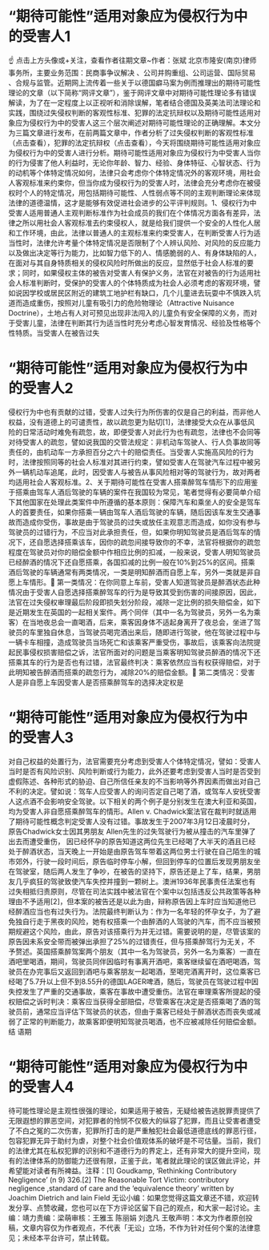# “期待可能性”适用对象应为侵权行为中的受害人1

☝ 点击上方头像或+关注，查看作者往期文章~作者：张斌 北京市隆安(南京)律师事务所，主要业务范围：民商事争议解决 、公司并购重组、公司运营、国际贸易 、合规与监管。近期网上流传着一些关于以德国癖马案为例而推理出的期待可能性理论的文章（以下简称“网评文章”），鉴于网评文章中对期待可能性理论多有错误解读，为了在一定程度上以正视听和消除误解，笔者结合德国及英美法司法理论和实践，围绕过失侵权判断的客观性标准、犯罪的法定抗辩权以及期待可能性适用对象应为侵权行为中的受害人这三个层次阐述对期待可能性理论的正确理解。本文分为三篇文章进行发布，在前两篇文章中，作者分析了过失侵权判断的客观性标准（点击查看），犯罪的法定抗辩权（点击查看），今天将围绕期待可能性适用对象应为侵权行为中的受害人进行分析。期待可能性适用对象应为侵权行为中受害人当你的行为侵害了他人利益时，无论你年龄、智力、经验、身体特征、心智状态、行为的动机等个体特定情况如何，法律只会考虑你个体特定情况外的客观环境，用社会人客观标准来约束你，但当你成为侵权行为的受害人时，法律会充分考虑你在被侵权时个人的特定情况，用包括期待可能性、人性弱点等不同的主观判断理论来体现法律的道德温情，这才是能够有效促进社会进步的公平评判规则。1、侵权行为中受害人适用普通人主观判断标准作为社会成员的我们在个体情况方面各有差异，法律之所以用社会人客观标准去约束侵权人，就是给我们提供一个安全的人性化人居和工作环境，由此，法律以普通人的主观标准来约束受害人，在判断受害人行为适当性时，法律允许考量个体特定情况是否限制了个人辨认风险、对风险的反应能力以及做出决定等行为能力，比如智力低下的人、情感脆弱的人、有身体缺陷的人，在面对与其自身特质相关的侵权风险时所做出的反应，显然低于社会人标准的要求；同时，如果侵权主体的被告对受害人有保护义务，法官在对被告的行为适用社会人标准判断时，受保护的受害人的个体特质成为社会人必须考虑的客观环境，譬如说因学校或居民区附近的建筑工地护栏有缺口，几个儿童进去玩耍中不慎跌入坑道而造成重伤，按照对儿童有吸引力的危险物理论（Attractive Nuisance Doctrine），土地占有人对可预见出现非法闯入的儿童负有安全保障的义务，而对于受害儿童，法律在判断其行为适当性时充分考虑心智发育情况、经验及性格等个性特质。当受害人在被告过失

# “期待可能性”适用对象应为侵权行为中的受害人2

侵权行为中也有贡献的过错，受害人过失行为所伤害的仅是自己的利益，而非他人权益，没有道德上的可谴责性，故以疏忽更为贴切[1]，法律接受大众在从事低风险的日常活动时难免有疏忽，故，即便受害人对此行为也有疏忽，法律也不会同等对待受害人的疏忽，譬如说我国的交管法规定：非机动车驾驶人、行人负事故同等责任的，由机动车一方承担百分之六十的赔偿责任。当受害人实施高风险的行为时，法律按照同等的社会人标准对其进行约束，譬如受害人在驾驶汽车过程中被另外一辆机动车追尾，此时，因受害人与被告从事风险相对等的驾驶行为，故对两者均适用社会人客观标准。2、关于期待可能性在受害人搭乘醉驾车情形下的应用鉴于搭乘由驾车人酒后驾驶的车辆的案件在我国较为常见，笔者觉得有必要简单介绍下其他国家在处理此类案件中所遵循的基本原则：保障汽车和乘坐人的安全是驾车人的首要责任，如果你搭乘一辆由驾车人酒后驾驶的车辆，随后因该车发生交通事故而造成你受伤，事故是由于驾驶员的过失或放任主观意志而造成，如你没有参与驾驶员的过错行为，不应当对此承担责任，但，如果你明知驾驶员是酒后驾车的情况下，还自愿选择搭乘该车，因你的疏忽间接导致你的不幸，法官将根据你的疏忽程度在驾驶员对你的赔偿金额中作相应比例的扣减，一般来说，受害人明知驾驶员已经醉酒的情况下还自愿搭乘，各国扣减的比例一般在10%到25%的区间。搭乘酒后驾驶的车辆通常有两类情况，一类是明知醉酒而自愿上车，另外一类就是非自愿上车情形。🔹 第一类情况：在你同意上车前，受害人知道驾驶员是醉酒状态此种情况由于受害人自愿选择搭乘醉驾车的行为是导致其受到伤害的间接原因，因此，法官在过失侵权审理最后阶段即损失划分阶段，减除一定比例的损失赔偿金，如下是近期发生在英国的一起相关案件。两个同伴（其中一名为驾驶员，另外一名为乘客）在当地夜总会一直喝酒，后来，乘客因身体不适起身离开了夜总会，坐进了驾驶员的车里独自休息，当驾驶员喝完酒出来后，随即进行驾驶，他在驾驶过程中与一辆卡车相撞，造成驾驶员当场死亡和该乘客严重受伤，事故后，该乘客向法院提起民事侵权损害赔偿之诉，法官所面对的问题是当乘客明知驾驶员醉酒的情况下还搭乘其车的行为是否也有过错，法官最终判决：乘客依然应当有权获得赔偿，对于此明知被告醉酒而搭乘的疏忽行为，减除20%的赔偿金额。🔹 第二类情况：受害人是非自愿上车因受害人是否搭乘醉驾车的选择决定权是

# “期待可能性”适用对象应为侵权行为中的受害人3

对自己权益的处置行为，法官需要充分考虑到受害人个体特定情况，譬如：受害人当时是否有风险识别、风险判断或行为能力，此外还要考虑到受害人当时是否受到虚假陈述、各种形式的胁迫、自己所信任亲友的不当影响等外界因素而做出对自己不利的决定。譬如说：驾车人应受害人的询问否定自己喝了酒，或驾车人安抚受害人这点酒不会影响安全驾驶。以下相关的两个例子是分别发生在澳大利亚和英国，均为受害人非自愿搭乘醉驾车的情形。Allen v. Chadwick案法官在裁判时就适用了期待可能性概念判定受害人没有过错。事故发生于2007年3月12日凌晨时分，原告Chadwick女士因其男朋友 Allen先生的过失驾驶行为被从撞击的汽车里弹了出去而遭受重伤， 因已经怀孕的原告知道这两位先生已经喝了大半天的酒且已经处于醉酒状态，当天晚上一开始是由原告驾车带着这两位男士行驶在自己陌生的城市郊外，行驶一段时间后，原告临时停车小解，但回到停车的位置后发现男朋友坐在驾驶室，随后两人发生了争吵，在被告的坚持下，原告还是上了车，结果，男朋友几乎疯狂的驾驶致使汽车失控并撞到一颗树上。澳洲1936年民事责任法案也有过失相抵归责原则，尽管在司法实践中被法官在个案中以包括违反公共政策等各种理由不予适用[2]，但本案的被告还是以此为由，辩称原告因上车时应当知道他已经醉酒应当也有过失行为。法院最终判断认为：作为一名年轻的怀孕女子，为了避免独自行走于黑夜的风险，她有权搭乘一个由醉酒的人驾驶的汽车，而不应当被预期规避这个风险，由此，原告对该搭乘行为并无过错。需要说明的是，尽管该案的原告因未系安全带而被弹出承担了25%的过错责任，但与搭乘醉驾行为无关，不予赘述。英国搭乘醉驾案两个朋友（其中一名为驾驶员，另外一名为乘客）一直在酒吧里喝酒，期间，驾驶员同伴因临时有事离开酒吧，乘客继续留在酒吧喝酒，驾驶员在办完事后又返回到酒吧与乘客朋友一起喝酒，至喝完酒离开时，这位乘客已经喝了5.7升以上但不到8.55升的德国LAGER啤酒，随后，驾驶员在驾驶过程中因失控发生了严重的交通事故，乘客在事故中遭受重伤。法官在审理乘客所提起的侵权赔偿之诉时判决：乘客应当获得全部赔偿，尽管乘客在决定是否搭乘喝了酒的驾驶员前，通常应当评估下驾驶员的状态，但由于乘客已经处于醉酒状态而丧失或减弱了正常的判断能力，故乘客即便明知驾驶员喝酒，也不应被减除任何赔偿金额。结  语期

# “期待可能性”适用对象应为侵权行为中的受害人4

待可能性理论是主观性很强的理论，如果适用于被告，无疑给被告逃脱罪责提供了无限遐想的罪恶空间，对犯罪者的怜悯不仅极大的纵容了犯罪，而且让受害者遭受了不白之冤的二次伤害，犯罪所打击的是严重触犯社会最低道德底线的罪恶行径，包容犯罪无异于助纣为虐，对整个社会价值观体系的破坏是不可估量。当前，我们的法律尤其在私权犯罪的识别和不道德行为的界定上，还有非常大的提升空间，现有的法律体系的防御能力还很有限，正鉴于此，笔者就此理论的误区做此评论，并希望能对读者有所裨益。注释：[1] Goudkamp, ‘Rethinking Contributory Negligence’ (n 9) 326.[2] The Reasonable Tort Victim: contributory negligence ,standard of care and the ‘equivalence theory’ written by Joachim Dietrich and Iain Field 无讼小编：如果您觉得这篇文章还不错，欢迎转发分享、点赞收藏，您也可以在下方评论区留下自己的观点，和大家一起讨论。主编：靖力责编：梁萌审核：王雅玉 陈丽娟 刘逸凡 王敬声明：本文为作者原创投稿，文章内容仅为作者观点，不代表「无讼」立场，不作为针对任何个案的法律意见；未经本平台许可，禁止转载。

